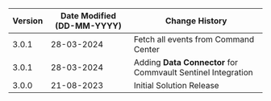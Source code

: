 | **Version** | **Date Modified (DD-MM-YYYY)** | **Change History**                          |
|-------------|--------------------------------|---------------------------------------------|
| 3.0.1       | 28-03-2024                     | Fetch all events from Command Center 
| 3.0.1       | 28-03-2024                     | Adding **Data Connector** for Commvault Sentinel Integration|
| 3.0.0       | 21-08-2023                     | Initial Solution Release|
